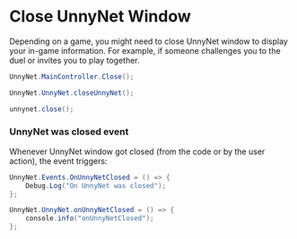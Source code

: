 # Close UnnyNet Window

Depending on a game, you might need to close UnnyNet window to display your in-game information. For example, if someone challenges you to the duel or invites you to play together.

```csharp fct_label="Unity"
UnnyNet.MainController.Close();
```

```csharp fct_label="JavaScript"
UnnyNet.UnnyNet.closeUnnyNet();
```

```java fct_label="Java"
unnynet.close();
```

### UnnyNet was closed event

Whenever UnnyNet window got closed (from the code or by the user action), the event triggers:

```csharp fct_label="Unity"
UnnyNet.Events.OnUnnyNetClosed = () => {
    Debug.Log("On UnnyNet was closed");
};
```

```csharp fct_label="JavaScript"
UnnyNet.UnnyNet.onUnnyNetClosed = () => {
    console.info("onUnnyNetClosed");
};
```
